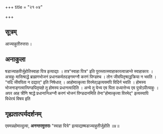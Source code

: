 +++
title = "२१ ०४"

+++
## सूत्रम्
आज्याहुतीरुत्तराः।
## अनाकुला
षडाज्याहतीर्जुहोतिस्वाहा पित्र इत्याद्याः ।
तत्र"स्वाहा पित्र" इति पुरस्तात्स्वाहाकारत्वान्नान्ते स्वाहाकारः ।
अत्राहुः मासिश्राद्धे ब्राह्मणभोजनं प्रधानकर्मतदङ्गमग्नौ करणं पिण्डश्च ।
तोन जीवपितृश्राद्धक्रिया न भवति ।
"यदि जीवपिता न दद्यात्" इति
निषेधात् ।
आहोमात्कृत्वा विरमेत्ऽइत्ययमपि विदिर्न भवति ।
होमस्य भोजनाङ्गत्वात्पिण्डपितृयज्ञे तु होमस्य प्रधानत्वादिति ।
अन्ये तु येभ्य एव पिता दध्यात्तेभ्य एव पुत्रोऽपीत्याहुः ।
अपर आह त्रीणि श्राद्धे प्रधानानिअग्नौ करणं भोजनं पिण्डदानमिति तेना"होमात्कृत्वा विरमेद्" इत्यस्यापि विधेरयं विषय इति

## गृह्यतात्पर्यदर्शनम्
एवमन्नहोमात्दुत्वा, **अनन्तरमुत्तराः** "स्वाहा पित्रे" इत्याद्याष्षडाज्याहुतीर्जुहोति ॥४॥
